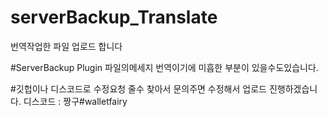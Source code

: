 # serverBackup_Translate
번역작업한 파일 업로드 합니다

#ServerBackup Plugin 파일의메세지 번역이기에 미흡한 부분이 있을수도있습니다.

#깃헙이나 디스코드로 수정요청 줄수 찾아서 문의주면 수정해서 업로드 진행하겠습니다.
디스코드 : 짱구#walletfairy
